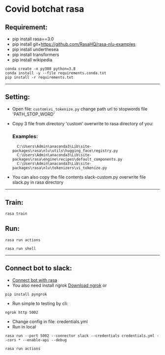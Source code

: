 # Covid botchat rasa

## Requirement:
- pip install rasa==3.0
- pip install git+https://github.com/RasaHQ/rasa-nlu-examples
- pip install underthesea
- pip install transformers
- pip install wikipedia

```shell
conda create -n py308 python=3.8 
conda install -y --file requirements.conda.txt
pip install -r requirements.txt
```

----------------------------------------------------------------------------------------------------
## Setting:
- Open file: `custom\vi_tokenize.py` change path url to stopwords file 'PATH_STOP_WORD'

- Copy 3 file from directory 'custom' overwrite to rasa directory of you:
    ### Examples:
        C:\Users\Admin\anaconda3\Lib\site-packages\rasa\nlu\utils\hugging_face\registry.py
        C:\Users\Admin\anaconda3\Lib\site-packages\rasa\engine\recipes\default_components.py
        C:\Users\Admin\anaconda3\Lib\site-packages\rasa\nlu\tokenizers\vi_tokenize.py

- You can also copy the file contents slack-custom.py overwrite file slack.py in rasa directory
----------------------------------------------------------------------------------------------------
## Train:
 
```shell
rasa train
```

## Run:
 
```shell
rasa run actions
```
 
```shell
rasa run shell
```

----------------------------------------------------------------------------------------------------
## Connect bot to slack:
- [Connect bot with rasa](https://rasa.com/docs/rasa/connectors/slack/)
- You also need install ngrok [Download ngrok](https://ngrok.com/) or 
```shell
pip install pyngrok
```

- Run simple to testing by cli: 

```shell
ngrok http 5002
```

- Change config in file: credentials.yml
- Run in local

```shell
rasa run --port 5002 --connector slack --credentials credentials.yml --cors * --enable-api --debug
```
    
```shell
rasa run actions
```